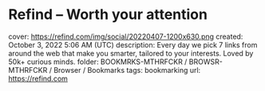 # Refind – Worth your attention

cover: https://refind.com/img/social/20220407-1200x630.png
created: October 3, 2022 5:06 AM (UTC)
description: Every day we pick 7 links from around the web that make you smarter, tailored to your interests. Loved by 50k+ curious minds.
folder: BOOKMRKS-MTHRFCKR / BROWSR-MTHRFCKR / Browser / Bookmarks
tags: bookmarking
url: https://refind.com